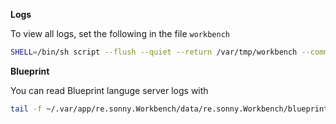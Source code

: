 **Logs**

To view all logs, set the following in the file `workbench`

```sh
SHELL=/bin/sh script --flush --quiet --return /var/tmp/workbench --command "G_MESSAGES_DEBUG=\"Gjs-Console Workbench\" re.sonny.Workbench $@"
```

**Blueprint**

You can read Blueprint languge server logs with

```sh
tail -f ~/.var/app/re.sonny.Workbench/data/re.sonny.Workbench/blueprint-logs
```
